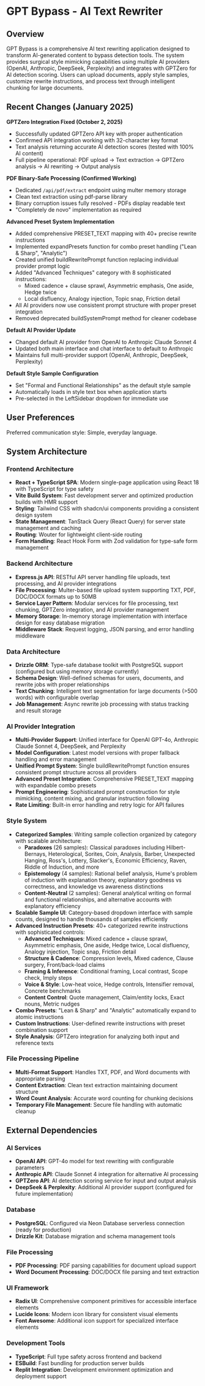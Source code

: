 # GPT Bypass - AI Text Rewriter

## Overview

GPT Bypass is a comprehensive AI text rewriting application designed to transform AI-generated content to bypass detection tools. The system provides surgical style mimicking capabilities using multiple AI providers (OpenAI, Anthropic, DeepSeek, Perplexity) and integrates with GPTZero for AI detection scoring. Users can upload documents, apply style samples, customize rewrite instructions, and process text through intelligent chunking for large documents.

## Recent Changes (January 2025)

**GPTZero Integration Fixed (October 2, 2025)**
- Successfully updated GPTZero API key with proper authentication
- Confirmed API integration working with 32-character key format
- Text analysis returning accurate AI detection scores (tested with 100% AI content)
- Full pipeline operational: PDF upload → Text extraction → GPTZero analysis → AI rewriting → Output analysis

**PDF Binary-Safe Processing (Confirmed Working)**
- Dedicated `/api/pdf/extract` endpoint using multer memory storage
- Clean text extraction using pdf-parse library
- Binary corruption issues fully resolved - PDFs display readable text
- "Completely de novo" implementation as required

**Advanced Preset System Implementation**
- Added comprehensive PRESET_TEXT mapping with 40+ precise rewrite instructions
- Implemented expandPresets function for combo preset handling ("Lean & Sharp", "Analytic")
- Created unified buildRewritePrompt function replacing individual provider prompt logic
- Added "Advanced Techniques" category with 8 sophisticated instructions:
  - Mixed cadence + clause sprawl, Asymmetric emphasis, One aside, Hedge twice
  - Local disfluency, Analogy injection, Topic snap, Friction detail
- All AI providers now use consistent prompt structure with proper preset integration
- Removed deprecated buildSystemPrompt method for cleaner codebase

**Default AI Provider Update**
- Changed default AI provider from OpenAI to Anthropic Claude Sonnet 4
- Updated both main interface and chat interface to default to Anthropic
- Maintains full multi-provider support (OpenAI, Anthropic, DeepSeek, Perplexity)

**Default Style Sample Configuration**
- Set "Formal and Functional Relationships" as the default style sample
- Automatically loads in style text box when application starts
- Pre-selected in the LeftSidebar dropdown for immediate use

## User Preferences

Preferred communication style: Simple, everyday language.

## System Architecture

### Frontend Architecture
- **React + TypeScript SPA**: Modern single-page application using React 18 with TypeScript for type safety
- **Vite Build System**: Fast development server and optimized production builds with HMR support
- **Styling**: Tailwind CSS with shadcn/ui components providing a consistent design system
- **State Management**: TanStack Query (React Query) for server state management and caching
- **Routing**: Wouter for lightweight client-side routing
- **Form Handling**: React Hook Form with Zod validation for type-safe form management

### Backend Architecture
- **Express.js API**: RESTful API server handling file uploads, text processing, and AI provider integrations
- **File Processing**: Multer-based file upload system supporting TXT, PDF, DOC/DOCX formats up to 50MB
- **Service Layer Pattern**: Modular services for file processing, text chunking, GPTZero integration, and AI provider management
- **Memory Storage**: In-memory storage implementation with interface design for easy database migration
- **Middleware Stack**: Request logging, JSON parsing, and error handling middleware

### Data Architecture
- **Drizzle ORM**: Type-safe database toolkit with PostgreSQL support (configured but using memory storage currently)
- **Schema Design**: Well-defined schemas for users, documents, and rewrite jobs with proper relationships
- **Text Chunking**: Intelligent text segmentation for large documents (>500 words) with configurable overlap
- **Job Management**: Async rewrite job processing with status tracking and result storage

### AI Provider Integration
- **Multi-Provider Support**: Unified interface for OpenAI GPT-4o, Anthropic Claude Sonnet 4, DeepSeek, and Perplexity
- **Model Configuration**: Latest model versions with proper fallback handling and error management  
- **Unified Prompt System**: Single buildRewritePrompt function ensures consistent prompt structure across all providers
- **Advanced Preset Integration**: Comprehensive PRESET_TEXT mapping with expandable combo presets
- **Prompt Engineering**: Sophisticated prompt construction for style mimicking, content mixing, and granular instruction following
- **Rate Limiting**: Built-in error handling and retry logic for API failures

### Style System
- **Categorized Samples**: Writing sample collection organized by category with scalable architecture:
  - **Paradoxes** (26 samples): Classical paradoxes including Hilbert-Bernays, Heterological, Sorites, Coin, Analysis, Barber, Unexpected Hanging, Ross's, Lottery, Slacker's, Economic Efficiency, Raven, Riddle of Induction, and more
  - **Epistemology** (4 samples): Rational belief analysis, Hume's problem of induction with explanation theory, explanatory goodness vs correctness, and knowledge vs awareness distinctions
  - **Content-Neutral** (2 samples): General analytical writing on formal and functional relationships, and alternative accounts with explanatory efficiency
- **Scalable Sample UI**: Category-based dropdown interface with sample counts, designed to handle thousands of samples efficiently
- **Advanced Instruction Presets**: 40+ categorized rewrite instructions with sophisticated controls:
  - **Advanced Techniques**: Mixed cadence + clause sprawl, Asymmetric emphasis, One aside, Hedge twice, Local disfluency, Analogy injection, Topic snap, Friction detail
  - **Structure & Cadence**: Compression levels, Mixed cadence, Clause surgery, Front/back-load claims
  - **Framing & Inference**: Conditional framing, Local contrast, Scope check, Imply steps
  - **Voice & Style**: Low-heat voice, Hedge controls, Intensifier removal, Concrete benchmarks
  - **Content Control**: Quote management, Claim/entity locks, Exact nouns, Metric nudges
- **Combo Presets**: "Lean & Sharp" and "Analytic" automatically expand to atomic instructions
- **Custom Instructions**: User-defined rewrite instructions with preset combination support
- **Style Analysis**: GPTZero integration for analyzing both input and reference texts

### File Processing Pipeline
- **Multi-Format Support**: Handles TXT, PDF, and Word documents with appropriate parsing
- **Content Extraction**: Clean text extraction maintaining document structure
- **Word Count Analysis**: Accurate word counting for chunking decisions
- **Temporary File Management**: Secure file handling with automatic cleanup

## External Dependencies

### AI Services
- **OpenAI API**: GPT-4o model for text rewriting with configurable parameters
- **Anthropic API**: Claude Sonnet 4 integration for alternative AI processing
- **GPTZero API**: AI detection scoring service for input and output analysis
- **DeepSeek & Perplexity**: Additional AI provider support (configured for future implementation)

### Database
- **PostgreSQL**: Configured via Neon Database serverless connection (ready for production)
- **Drizzle Kit**: Database migration and schema management tools

### File Processing
- **PDF Processing**: PDF parsing capabilities for document upload support
- **Word Document Processing**: DOC/DOCX file parsing and text extraction

### UI Framework
- **Radix UI**: Comprehensive component primitives for accessible interface elements
- **Lucide Icons**: Modern icon library for consistent visual elements
- **Font Awesome**: Additional icon support for specialized interface elements

### Development Tools
- **TypeScript**: Full type safety across frontend and backend
- **ESBuild**: Fast bundling for production server builds
- **Replit Integration**: Development environment optimization and deployment support